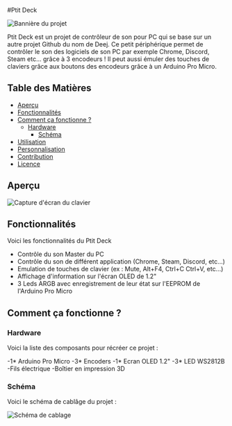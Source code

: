 #Ptit Deck

![Bannière du projet]("D:\IMG_20241115_113932-ezgif.com-webp-to-png-converter.png")

Ptit Deck est un projet de contrôleur de son pour PC qui se base sur un autre projet Github du nom de Deej. Ce petit périphérique permet de contrôler le son des logiciels de son PC par exemple Chrome, Discord, Steam etc... grâce à 3 encodeurs ! Il peut aussi émuler des touches de claviers grâce aux boutons des encodeurs grâce à un Arduino Pro Micro.

## Table des Matières
- [Aperçu](#aperçu)
- [Fonctionnalités](#fonctionnalités)
- [Comment ça fonctionne ? ](#how-it-works)
  - [Hardware](#hardware)
    - [Schéma](#schéma)
- [Utilisation](#utilisation)
- [Personnalisation](#personnalisation)
- [Contribution](#contribution)
- [Licence](#licence)

## Aperçu

![Capture d'écran du clavier]("https://github.com/Rogue0neS/Ptit_Deej/blob/main/Image/IMG20241113205654-ezgif.com-webp-to-png-converter.png")


## Fonctionnalités

Voici les fonctionnalités du Ptit Deck

- Contrôle du son Master du PC 
- Contrôle du son de différent application (Chrome, Steam, Discord, etc...)
- Emulation de touches de clavier (ex : Mute, Alt+F4, Ctrl+C Ctrl+V, etc...)
- Affichage d'information sur l'écran OLED de 1.2"
- 3 Leds ARGB avec enregistrement de leur état sur l'EEPROM de l'Arduino Pro Micro

## Comment ça fonctionne ?

### Hardware

Voici la liste des composants pour récréer ce projet :

-1* Arduino Pro Micro
-3* Encoders
-1* Ecran OLED 1.2"
-3* LED WS2812B
-Fils électrique
-Boîtier en impression 3D

### Schéma

Voici le schéma de cablâge du projet :

![Schéma de cablage]("D:\Schéma_Ptit_Deck.drawio.png")
